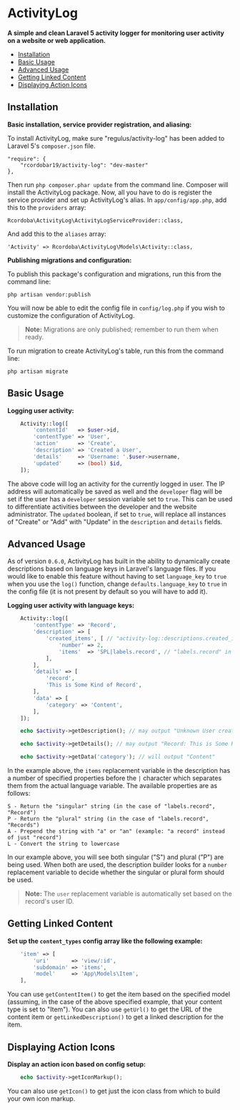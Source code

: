 ActivityLog
===========

**A simple and clean Laravel 5 activity logger for monitoring user activity on a website or web application.**

- [Installation](#installation)
- [Basic Usage](#basic-usage)
- [Advanced Usage](#advanced-usage)
- [Getting Linked Content](#linked-content)
- [Displaying Action Icons](#action-icons)

<a name="installation"></a>
## Installation

**Basic installation, service provider registration, and aliasing:**

To install ActivityLog, make sure "regulus/activity-log" has been added to Laravel 5's `composer.json` file.

	"require": {
		"rcordobar19/activity-log": "dev-master"
	},

Then run `php composer.phar update` from the command line. Composer will install the ActivityLog package. Now, all you have to do is register the service provider and set up ActivityLog's alias. In `app/config/app.php`, add this to the `providers` array:

	Rcordoba\ActivityLog\ActivityLogServiceProvider::class,

And add this to the `aliases` array:

	'Activity' => Rcordoba\ActivityLog\Models\Activity::class,

**Publishing migrations and configuration:**

To publish this package's configuration and migrations, run this from the command line:

	php artisan vendor:publish

You will now be able to edit the config file in `config/log.php` if you wish to customize the configuration of ActivityLog.

> **Note:** Migrations are only published; remember to run them when ready.

To run migration to create ActivityLog's table, run this from the command line:

	php artisan migrate

<a name="basic-usage"></a>
## Basic Usage

**Logging user activity:**

```php
	Activity::log([
		'contentId'   => $user->id,
		'contentType' => 'User',
		'action'      => 'Create',
		'description' => 'Created a User',
		'details'     => 'Username: '.$user->username,
		'updated'     => (bool) $id,
	]);
```

The above code will log an activity for the currently logged in user. The IP address will automatically be saved as well and the `developer` flag will be set if the user has a `developer` session variable set to `true`. This can be used to differentiate activities between the developer and the website administrator. The `updated` boolean, if set to `true`, will replace all instances of "Create" or "Add" with "Update" in the `description` and `details` fields.

<a name="advanced-usage"></a>
## Advanced Usage

As of version `0.6.0`, ActivityLog has built in the ability to dynamically create descriptions based on language keys in Laravel's language files. If you would like to enable this feature without having to set `language_key` to `true` when you use the `log()` function, change `defaults.language_key` to `true` in the config file (it is not present by default so you will have to add it).

**Logging user activity with language keys:**

```php
	Activity::log([
		'contentType' => 'Record',
		'description' => [
			'created_items', [ // "activity-log::descriptions.created_items" is ":user created :number :items."
				'number' => 2,
				'items'  => 'SPL|labels.record', // "labels.record" in this example has a string of "Record|Records"
			],
		],
		'details' => [
			'record',
			'This is Some Kind of Record',
		],
		'data' => [
			'category' => 'Content',
		],
	]);

	echo $activity->getDescription(); // may output "Unknown User created 2 records."

	echo $activity->getDetails(); // may output "Record: This is Some Kind of Record"

	echo $activity->getData('category'); // will output "Content"
```

In the example above, the `items` replacement variable in the description has a number of specified properties before the `|` character which separates them from the actual language variable. The available properties are as follows:

	S - Return the "singular" string (in the case of "labels.record", "Record")
	P - Return the "plural" string (in the case of "labels.record", "Records")
	A - Prepend the string with "a" or "an" (example: "a record" instead of just "record")
	L - Convert the string to lowercase

In our example above, you will see both singular ("S") and plural ("P") are being used. When both are used, the description builder looks for a `number` replacement variable to decide whether the singular or plural form should be used.

> **Note:** The `user` replacement variable is automatically set based on the record's user ID.

<a name="linked-content"></a>
## Getting Linked Content

**Set up the `content_types` config array like the following example:**

```php
	'item' => [
		'uri'       => 'view/:id',
		'subdomain' => 'items',
		'model'     => 'App\Models\Item',
	],
```

You can use `getContentItem()` to get the item based on the specified model (assuming, in the case of the above specified example, that your content type is set to "Item"). You can also use `getUrl()` to get the URL of the content item or `getLinkedDescription()` to get a linked description for the item.

<a name="action-icons"></a>
## Displaying Action Icons

**Display an action icon based on config setup:**

```php
	echo $activity->getIconMarkup();
```

You can also use `getIcon()` to get just the icon class from which to build your own icon markup.